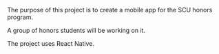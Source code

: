 The purpose of this project is to create a mobile app for the SCU honors program.

A group of honors students will be working on it.

The project uses React Native.
